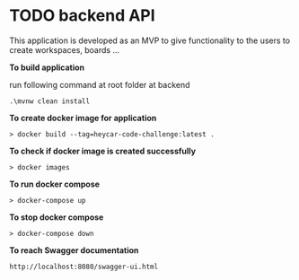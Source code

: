 # TODO backend API

This application is developed as an MVP to give functionality to the users to create workspaces, boards ...

**To build application**

run following command at root folder at backend

```
.\mvnw clean install 
```

**To create docker image for application**
```
> docker build --tag=heycar-code-challenge:latest . 
```

**To check if docker image is created successfully**
```
> docker images
```

**To run docker compose**
```
> docker-compose up
```

**To stop docker compose**
```
> docker-compose down
```


**To reach Swagger documentation**
```
http://localhost:8080/swagger-ui.html

```

